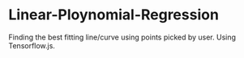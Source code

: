 # Linear-Ploynomial-Regression
Finding the best fitting line/curve using points picked by user. Using Tensorflow.js.


